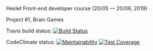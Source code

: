 Hexlet Front-end developer course (20/05 — 20/06, 2019)

Project #1, Brain Games

Travis build status:
[![Build Status](https://travis-ci.com/robinsout/project-lvl1-s508.svg?branch=master)](https://travis-ci.com/robinsout/project-lvl1-s508)

CodeClimate status:
[![Maintainability](https://api.codeclimate.com/v1/badges/a99a88d28ad37a79dbf6/maintainability)](https://codeclimate.com/github/codeclimate/codeclimate/maintainability)
[![Test Coverage](https://api.codeclimate.com/v1/badges/a99a88d28ad37a79dbf6/test_coverage)](https://codeclimate.com/github/codeclimate/codeclimate/test_coverage)